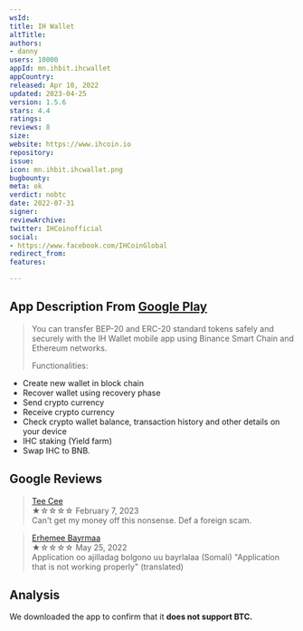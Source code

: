 ```yaml
---
wsId: 
title: IH Wallet
altTitle: 
authors:
- danny
users: 10000
appId: mn.ihbit.ihcwallet
appCountry: 
released: Apr 10, 2022
updated: 2023-04-25
version: 1.5.6
stars: 4.4
ratings: 
reviews: 8
size: 
website: https://www.ihcoin.io
repository: 
issue: 
icon: mn.ihbit.ihcwallet.png
bugbounty: 
meta: ok
verdict: nobtc
date: 2022-07-31
signer: 
reviewArchive: 
twitter: IHCoinofficial
social:
- https://www.facebook.com/IHCoinGlobal
redirect_from: 
features: 

---
```


## App Description From [Google Play](https://play.google.com/store/apps/details?id=mn.ihbit.ihcwallet&gl=us) 

> You can transfer BEP-20 and ERC-20 standard tokens safely and securely with the IH Wallet mobile app using Binance Smart Chain and Ethereum networks.
>
> Functionalities:
- Create new wallet in block chain
- Recover wallet using recovery phase
- Send crypto currency
- Receive crypto currency
- Check crypto wallet balance, transaction history and other details on your device
- IHC staking (Yield farm)
- Swap IHC to BNB.

## Google Reviews

> [Tee Cee](https://play.google.com/store/apps/details?id=mn.ihbit.ihcwallet&gl=us)<br>
  ★☆☆☆☆ February 7, 2023 <br>
       Can't get my money off this nonsense. Def a foreign scam.

> [Erhemee Bayrmaa](https://play.google.com/store/apps/details?id=mn.ihbit.ihcwallet&gl=us)<br>
  ★☆☆☆☆ May 25, 2022 <br>
       Application oo ajilladag bolgono uu bayrlalaa (Somali)
       "Application that is not working properly" (translated)

## Analysis 

We downloaded the app to confirm that it **does not support BTC.**
